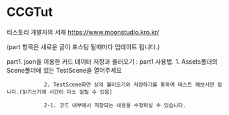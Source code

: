 # CCGTut
티스토리 개발자의 서재 https://www.moonstudio.kro.kr/

(part 항목은 새로운 글이 포스팅 될때마다 업데이트 됩니다.)

part1. json을 이용한 카드 데이터 저장과 불러오기
 : part1 사용법. 1. Assets폴더의 Scene폴더에 있는 TestScene을 열어주세요
 
                2. TestScene화면 상의 불러오기와 저장하기를 통하여 태스트 해보시면 됩니다.(읽기쓰기에 시간이 다소 걸릴 수 있음)
                
                2-1. 코드 내부에서 저장되는 내용을 수정하실 수 있습니다.
